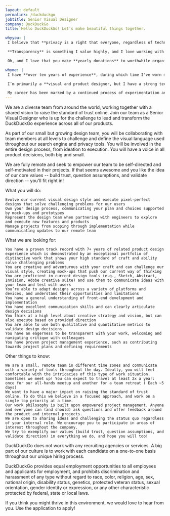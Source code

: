 ```yaml
---
layout: default
permalink: /duckduckgo
jobtitle: Senior Visual Designer
company: DuckDuckGo
title: Hello DuckDuckGo! Let's make beautiful things together.

whyyou: |
 I believe that **privacy is a right that everyone, regardless of technical ability, should be able to access**. Technology is a tool that can be leveraged to make the world a better, fairer, more equitable place. But as technology tracks us more and commodifies our data, that tool serves to benefit corporations, not people.

 **Transparency** is something I value highly, and I love working with people who are passionate about their work and their purpose. I’m a big fan of constructive criticism and would love to work with a team who’ll challenge me to do my best work.

 Oh, and I love that you make **yearly donations** to worthwhile organisations—and that you included Girl Develop It and Freedom of the Press Foundation amongst the recipients.

whyme: |
 I have **over ten years of experience**, during which time I've worn many different hats, spanning from research and product management, to visual design and branding, to prototyping and interaction design. My experience working remotely, both with clients and in an open-source context, means I have great written communication skills and can clearly articulate design decisions. My experience leading projects allows me to approach work in a strategic way, defining the vision, roadmap, and success metrics of a project. 

 I’m primarily a **visual and product designer, but I have a strong technical background** and a wide-ranging general knowledge that allows me to approach my work in a holistic way. I have extensive experience with Sketch, Invision, Adobe CS, Figma, Abstract and other design tools, as well as front-end development experience. I approach my work with a mobile-first perspective and have experience adapting designs for different devices. I've done quite a lot of customer interviews and comfortable planning and leading research studies—as well as pulling out actionable recommendations from all that qualitative data! I embrace a data-informed approach to my work but balance this with intuition in the pursuit of the best solution.

 My career has been marked by a continued process of experimentation and innovation, bringing new ideas to every project I join.
---
```


We are a diverse team from around the world, working together with a shared vision to raise the standard of trust online. Join our team as a Senior Visual Designer who is up for the challenge to lead and transform the DuckDuckGo experience across all of our products. 

As part of our small but growing design team, you will be collaborating with team members at all levels to challenge and define the visual language used throughout our search engine and privacy tools. You will be involved in the entire design process, from ideation to execution. You will have a voice in all product decisions, both big and small. 

We are fully remote and seek to empower our team to be self-directed and self-motivated in their projects. If that seems awesome and you like the idea of our core values -- build trust, question assumptions, and validate direction -- you'll fit right in!

 

What you will do:

    Evolve our current visual design style and execute pixel-perfect designs that solve challenging problems for our users
    Own your design process, communicating your plan and choices supported by mock-ups and prototypes
    Represent the design team when partnering with engineers to explore and execute new features and products
    Manage projects from scoping through implementation while communicating updates to our remote team

 

What we are looking for:

    You have a proven track record with 7+ years of related product design experience which is demonstrated by an exceptional portfolio of distinctive work that shows your high standard of craft and ability solve challenging problems
    You are creative and adventurous with your craft and can challenge our visual style, creating mock-ups that push our current way of thinking
    You are proficient in current design tools (e.g., Sketch, Abstract, InVision, Adobe creative suite) and use them to communicate ideas with your team and test with users
    You’re able to adapt designs across a variety of platforms and devices, and understand their opportunities and limitations
    You have a general understanding of front-end development and implementation
    You have excellent communication skills and can clearly articulate design decisions
    You think at a high level about creative strategy and vision, but can also execute based on provided direction
    You are able to use both qualitative and quantitative metrics to validate design decisions
    You have an eagerness to be transparent with your work, welcoming and navigating critique with colleagues
    You have proven project management experience, such as contributing towards project plans and defining requirements

 

Other things to know:

    We are a small, remote team in different time zones and communicate with a variety of tools throughout the day. Ideally, you will feel comfortable with the intricacies of this type of work situation.
    Sometimes we meet up! You can expect to travel at least 2x a year: once for our all-hands meetup and another for a team retreat ( Each ~5 days)
    We want to have a major impact on raising the standard of trust online. To do this we believe in a focused approach, and work on a single top priority at a time.
    Our work philosophy is built upon empowered project management. Anyone and everyone can (and should) ask questions and offer feedback around the product and internal projects. 
    We are open to sharing ideas and challenging the status quo regardless of your internal role. We encourage you to participate in areas of interest throughout the company. 
    We try to exemplify our values (build trust, question assumptions, and validate direction) in everything we do, and hope you will too!

 

DuckDuckGo does not work with any recruiting agencies or services.  A big part of our culture is to work with each candidate on a one-to-one basis throughout our unique hiring process.

DuckDuckGo provides equal employment opportunities to all employees and applicants for employment, and prohibits discrimination and harassment of any type without regard to race, color, religion, age, sex, national origin, disability status, genetics, protected veteran status, sexual orientation, gender identity or expression, or any other characteristic protected by federal, state or local laws.

If you think you might thrive in this environment, we would love to hear from you.  Use the application to apply!
